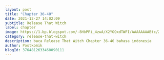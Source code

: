 ```yaml
---
layout: post 
title: "Chapter 36-40"
date: 2021-12-27 14:02:09
subtitle: Release That Witch
label: chapter
image: https://1.bp.blogspot.com/-8HbPFi_4zwA/X2YOQxdTWFI/AAAAAAAABtc/ZjC0JIX7L0U2HaOAmowwAI8VFU6UIeuVwCLcBGAsYHQ/s72-c/rtw-794747-eGILJ7Is.jpg
category: release-that-witch
description: baca Release That Witch Chapter 36-40 bahasa indonesia 
author: Postkomik
blogId: 3764812633460090111
---
```

